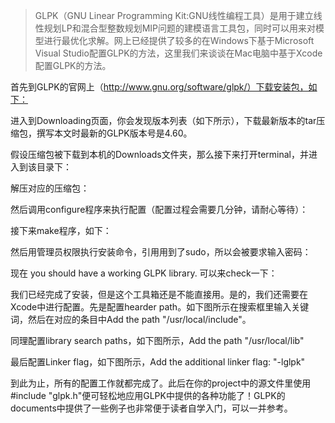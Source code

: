 

> GLPK（GNU Linear Programming Kit:GNU线性编程工具）是用于建立线性规划LP和混合型整数规划MIP问题的建模语言工具包，同时可以用来对模型进行最优化求解。网上已经提供了较多的在Windows下基于Microsoft Visual Studio配置GLPK的方法，这里我们来谈谈在Mac电脑中基于Xcode配置GLPK的方法。

首先到GLPK的官网上（http://www.gnu.org/software/glpk/）下载安装包，如下：

进入到Downloading页面，你会发现版本列表（如下所示），下载最新版本的tar压缩包，撰写本文时最新的GLPK版本号是4.60。

假设压缩包被下载到本机的Downloads文件夹，那么接下来打开terminal，并进入到该目录下：



解压对应的压缩包：



然后调用configure程序来执行配置（配置过程会需要几分钟，请耐心等待）：

接下来make程序，如下：

然后用管理员权限执行安装命令，引用用到了sudo，所以会被要求输入密码：

现在 you should have a working GLPK library. 可以来check一下：

我们已经完成了安装，但是这个工具箱还是不能直接用。是的，我们还需要在Xcode中进行配置。先是配置hearder path。如下图所示在搜索框里输入关键词，然后在对应的条目中Add the path "/usr/local/include"。


同理配置library search paths，如下图所示，Add the path "/usr/local/lib"


最后配置Linker flag，如下图所示，Add the additional linker flag: "-lglpk"



到此为止，所有的配置工作就都完成了。此后在你的project中的源文件里使用#include "glpk.h"便可轻松地应用GLPK中提供的各种功能了！GLPK的documents中提供了一些例子也非常便于读者自学入门，可以一并参考。

